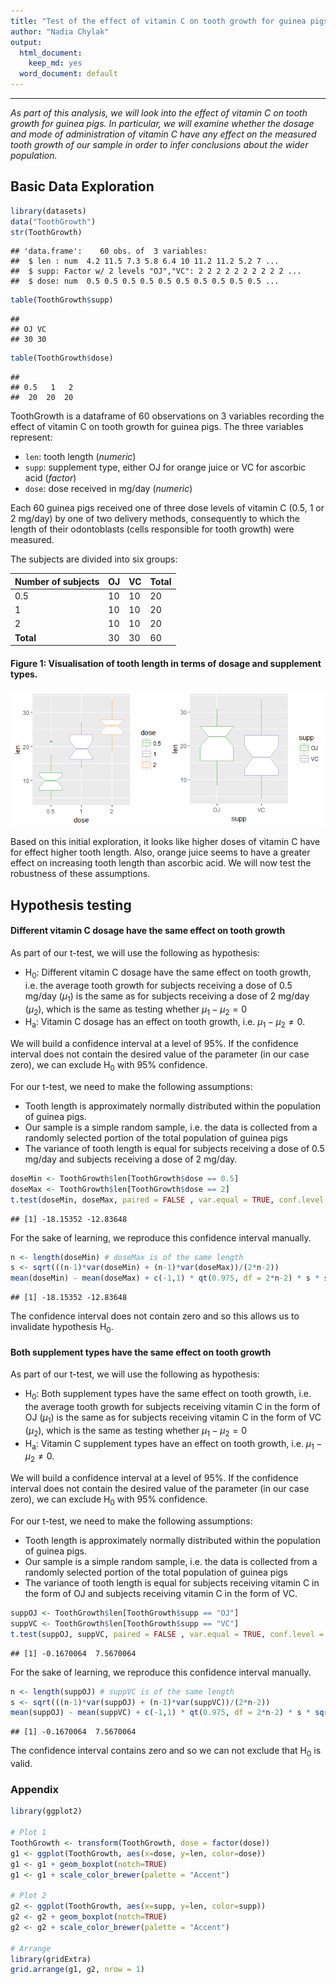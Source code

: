 ```yaml
---
title: "Test of the effect of vitamin C on tooth growth for guinea pigs"
author: "Nadia Chylak"
output:
  html_document: 
    keep_md: yes
  word_document: default
---
```


****
*As part of this analysis, we will look into the effect of vitamin C on tooth growth for guinea pigs. In particular, we will examine whether the dosage and mode of administration of vitamin C have any effect on the measured tooth growth of our sample in order to infer conclusions about the wider population.*

## Basic Data Exploration 

```r
library(datasets)
data("ToothGrowth")
str(ToothGrowth)
```

```
## 'data.frame':	60 obs. of  3 variables:
##  $ len : num  4.2 11.5 7.3 5.8 6.4 10 11.2 11.2 5.2 7 ...
##  $ supp: Factor w/ 2 levels "OJ","VC": 2 2 2 2 2 2 2 2 2 2 ...
##  $ dose: num  0.5 0.5 0.5 0.5 0.5 0.5 0.5 0.5 0.5 0.5 ...
```

```r
table(ToothGrowth$supp)
```

```
## 
## OJ VC 
## 30 30
```

```r
table(ToothGrowth$dose)
```

```
## 
## 0.5   1   2 
##  20  20  20
```
ToothGrowth is a dataframe of 60 observations on 3 variables recording the effect of vitamin C on tooth growth for guinea pigs. The three variables represent: 

* `len`: tooth length (*numeric*)
* `supp`: supplement type, either OJ for orange juice or VC for ascorbic acid (*factor*)
* `dose`: dose received in mg/day (*numeric*)

Each 60 guinea pigs received one of three dose levels of vitamin C (0.5, 1 or 2 mg/day) by one of two delivery methods, consequently to which the length of their odontoblasts (cells responsible for tooth growth) were measured.

The subjects are divided into six groups:

Number of subjects | OJ | VC | Total
------------- | ------------- | ------------- | -------------
0.5 | 10 | 10 | 20 
1 | 10 | 10 | 20   
2 | 10 | 10 | 20 
**Total** | 30 | 30 | 60 

#### Figure 1: Visualisation of tooth length in terms of dosage and supplement types.

![](toothGrowth_files/figure-html/plot-1.png)<!-- -->

Based on this initial exploration, it looks like higher doses of vitamin C have for effect higher tooth length. Also, orange juice seems to have a greater effect on increasing tooth length than ascorbic acid. We will now test the robustness of these assumptions.

## Hypothesis testing

#### Different vitamin C dosage have the same effect on tooth growth

As part of our t-test, we will use the following as hypothesis:

* H<sub>0</sub>: Different vitamin C dosage have the same effect on tooth growth, i.e. the average tooth growth for subjects receiving a dose of 0.5 mg/day ($\mu_{1}$) is the same as for subjects receiving a dose of 2 mg/day ($\mu_{2}$), which is the same as testing whether $\mu_{1} - \mu_{2} = 0$  
* H<sub>a</sub>: Vitamin C dosage has an effect on tooth growth, i.e. $\mu_{1} - \mu_{2} \neq 0$. 

We will build a confidence interval at a level of 95%. If the confidence interval does not contain the desired value of the parameter (in our case zero), we can exclude H<sub>0</sub> with 95% confidence.

For our t-test, we need to make the following assumptions: 

* Tooth length is approximately normally distributed within the population of guinea pigs.
* Our sample is a simple random sample, i.e. the data is collected from a randomly selected portion of the total population of guinea pigs
* The variance of tooth length is equal for subjects receiving a dose of 0.5 mg/day and subjects receiving a dose of 2 mg/day. 


```r
doseMin <- ToothGrowth$len[ToothGrowth$dose == 0.5]
doseMax <- ToothGrowth$len[ToothGrowth$dose == 2]
t.test(doseMin, doseMax, paired = FALSE , var.equal = TRUE, conf.level = 0.95)$conf.int[1:2]
```

```
## [1] -18.15352 -12.83648
```

For the sake of learning, we reproduce this confidence interval manually.


```r
n <- length(doseMin) # doseMax is of the same length
s <- sqrt(((n-1)*var(doseMin) + (n-1)*var(doseMax))/(2*n-2))
mean(doseMin) - mean(doseMax) + c(-1,1) * qt(0.975, df = 2*n-2) * s * sqrt(1/n+1/n)
```

```
## [1] -18.15352 -12.83648
```

The confidence interval does not contain zero and so this allows us to invalidate hypothesis H<sub>0</sub>.

#### Both supplement types have the same effect on tooth growth

As part of our t-test, we will use the following as hypothesis:

* H<sub>0</sub>: Both supplement types have the same effect on tooth growth, i.e. the average tooth growth for subjects receiving vitamin C in the form of OJ ($\mu_{1}$) is the same as for subjects receiving vitamin C in the form of VC ($\mu_{2}$), which is the same as testing whether $\mu_{1} - \mu_{2} = 0$  
* H<sub>a</sub>: Vitamin C supplement types have an effect on tooth growth, i.e. $\mu_{1} - \mu_{2} \neq 0$. 

We will build a confidence interval at a level of 95%. If the confidence interval does not contain the desired value of the parameter (in our case zero), we can exclude H<sub>0</sub> with 95% confidence.

For our t-test, we need to make the following assumptions: 

* Tooth length is approximately normally distributed within the population of guinea pigs.
* Our sample is a simple random sample, i.e. the data is collected from a randomly selected portion of the total population of guinea pigs
* The variance of tooth length is equal for subjects receiving vitamin C in the form of OJ and subjects receiving vitamin C in the form of VC. 


```r
suppOJ <- ToothGrowth$len[ToothGrowth$supp == "OJ"]
suppVC <- ToothGrowth$len[ToothGrowth$supp == "VC"]
t.test(suppOJ, suppVC, paired = FALSE , var.equal = TRUE, conf.level = 0.95)$conf.int[1:2]
```

```
## [1] -0.1670064  7.5670064
```

For the sake of learning, we reproduce this confidence interval manually.


```r
n <- length(suppOJ) # suppVC is of the same length
s <- sqrt(((n-1)*var(suppOJ) + (n-1)*var(suppVC))/(2*n-2))
mean(suppOJ) - mean(suppVC) + c(-1,1) * qt(0.975, df = 2*n-2) * s * sqrt(1/n+1/n)
```

```
## [1] -0.1670064  7.5670064
```

The confidence interval contains zero and so we can not exclude that H<sub>0</sub> is valid.

### Appendix

```r
library(ggplot2)

# Plot 1
ToothGrowth <- transform(ToothGrowth, dose = factor(dose))
g1 <- ggplot(ToothGrowth, aes(x=dose, y=len, color=dose))
g1 <- g1 + geom_boxplot(notch=TRUE)
g1 <- g1 + scale_color_brewer(palette = "Accent")

# Plot 2
g2 <- ggplot(ToothGrowth, aes(x=supp, y=len, color=supp))
g2 <- g2 + geom_boxplot(notch=TRUE)
g2 <- g2 + scale_color_brewer(palette = "Accent")

# Arrange
library(gridExtra)
grid.arrange(g1, g2, nrow = 1)
```
